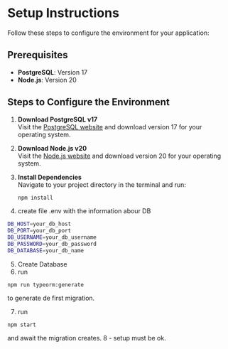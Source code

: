 # Setup Instructions

Follow these steps to configure the environment for your application:

## Prerequisites

- **PostgreSQL**: Version 17
- **Node.js**: Version 20

## Steps to Configure the Environment

1. **Download PostgreSQL v17**  
   Visit the [PostgreSQL website](https://www.postgresql.org/download/) and download version 17 for your operating system.

2. **Download Node.js v20**  
   Visit the [Node.js website](https://nodejs.org/en/download/) and download version 20 for your operating system.

3. **Install Dependencies**  
   Navigate to your project directory in the terminal and run:
   ```bash
   npm install

4. create file .env with the information abour DB    
 ```bash
 DB_HOST=your_db_host
 DB_PORT=your_db_port
 DB_USERNAME=your_db_username
 DB_PASSWORD=your_db_password
 DB_DATABASE=your_db_name
```
5. Create Database
6. run
```
npm run typeorm:generate
```
to generate de first migration.

7. run
```
npm start
```
and await the migration creates.
8 - setup must be ok.

